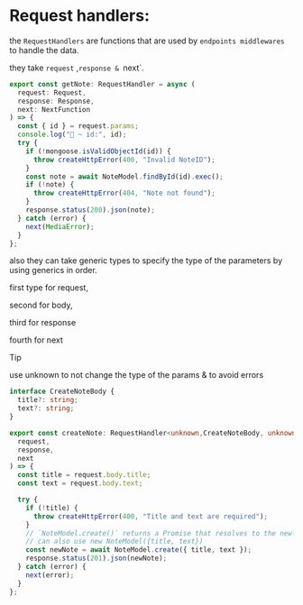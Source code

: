 # Request handlers:

the `RequestHandlers` are functions that are used by `endpoints middlewares` to handle the data.

they take `request` ,`response & `next`.

```typescript
export const getNote: RequestHandler = async (
  request: Request,
  response: Response,
  next: NextFunction
) => {
  const { id } = request.params;
  console.log("🚀 ~ id:", id);
  try {
    if (!mongoose.isValidObjectId(id)) {
      throw createHttpError(400, "Invalid NoteID");
    }
    const note = await NoteModel.findById(id).exec();
    if (!note) {
      throw createHttpError(404, "Note not found");
    }
    response.status(200).json(note);
  } catch (error) {
    next(MediaError);
  }
};
```

also they can take generic types to specify the type of the parameters by using generics in order.

first type for request,

second for body,

third for response

fourth for next

> [!TIP]
> use unknown to not change the type of the params & to avoid errors

```typescript
interface CreateNoteBody {
  title?: string;
  text?: string;
}

export const createNote: RequestHandler<unknown,CreateNoteBody, unknown, unknown> = async (
  request,
  response,
  next
) => {
  const title = request.body.title;
  const text = request.body.text;

  try {
    if (!title) {
      throw createHttpError(400, "Title and text are required");
    }
    // `NoteModel.create()` returns a Promise that resolves to the newly created document.
    // can also use new NoteModel({title, text})
    const newNote = await NoteModel.create({ title, text });
    response.status(201).json(newNote);
  } catch (error) {
    next(error);
  }
};
```

